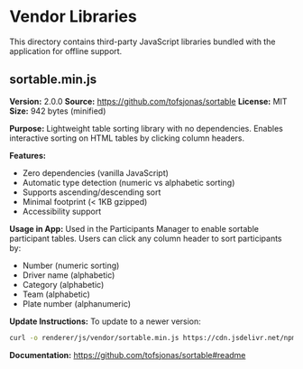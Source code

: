 # Vendor Libraries

This directory contains third-party JavaScript libraries bundled with the application for offline support.

## sortable.min.js

**Version:** 2.0.0
**Source:** https://github.com/tofsjonas/sortable
**License:** MIT
**Size:** 942 bytes (minified)

**Purpose:**
Lightweight table sorting library with no dependencies. Enables interactive sorting on HTML tables by clicking column headers.

**Features:**
- Zero dependencies (vanilla JavaScript)
- Automatic type detection (numeric vs alphabetic sorting)
- Supports ascending/descending sort
- Minimal footprint (< 1KB gzipped)
- Accessibility support

**Usage in App:**
Used in the Participants Manager to enable sortable participant tables. Users can click any column header to sort participants by:
- Number (numeric sorting)
- Driver name (alphabetic)
- Category (alphabetic)
- Team (alphabetic)
- Plate number (alphanumeric)

**Update Instructions:**
To update to a newer version:
```bash
curl -o renderer/js/vendor/sortable.min.js https://cdn.jsdelivr.net/npm/sortable-tablesort@VERSION/sortable.min.js
```

**Documentation:** https://github.com/tofsjonas/sortable#readme
